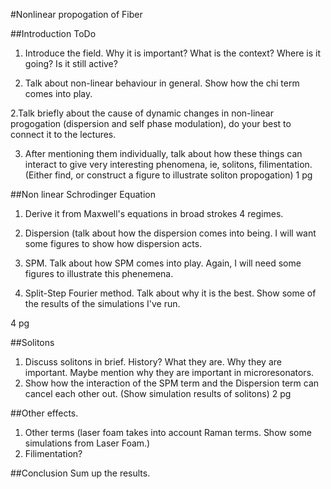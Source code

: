 
#Nonlinear propogation of Fiber


##Introduction
ToDo
 
1. Introduce the field. Why it is important? What is the context?  Where is it going? Is it still active?

1. Talk about non-linear behaviour in general. Show how
the chi term comes into play.

2.Talk briefly about the cause of dynamic changes in 
non-linear progogation (dispersion and self phase modulation), do your best to connect it to the lectures.

3. After mentioning them individually, talk about how these
things can interact to give very interesting phenomena, ie, solitons, filimentation.
 (Either find, or construct a figure to illustrate soliton propogation)
1 pg

##Non linear Schrodinger Equation

1. Derive it from Maxwell's equations in broad strokes 4 regimes.
2. Dispersion (talk about how the dispersion comes into being. I will want some figures to show how dispersion acts.
3. SPM. Talk about how SPM comes into play. Again, I will need some figures to illustrate this phenemena.

3. Split-Step Fourier method. Talk about why it is the best. Show some of the results of the simulations I've run.

4 pg

##Solitons
1. Discuss solitons in brief. History? What they are. Why they are important. Maybe mention why they are important in microresonators.
1. Show how the interaction of the SPM term and the Dispersion term can cancel each other out. (Show simulation results of solitons)
2 pg

##Other effects.
1. Other terms (laser foam takes into account Raman terms.
Show some simulations from Laser Foam.) 
2. Filimentation? 


##Conclusion
Sum up the results.
